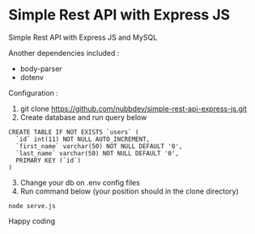 # Simple Rest API with Express JS
Simple Rest API with Express JS and MySQL


Another dependencies included :
- body-parser
- dotenv


Configuration :
1. git clone https://github.com/nubbdev/simple-rest-api-express-js.git
2. Create database and run query below
```
CREATE TABLE IF NOT EXISTS `users` (
  `id` int(11) NOT NULL AUTO_INCREMENT,
  `first_name` varchar(50) NOT NULL DEFAULT '0',
  `last_name` varchar(50) NOT NULL DEFAULT '0',
  PRIMARY KEY (`id`)
)
```
3. Change your db on .env config files
4. Run command below (your position should in the clone directory)
```
node serve.js
```
Happy coding